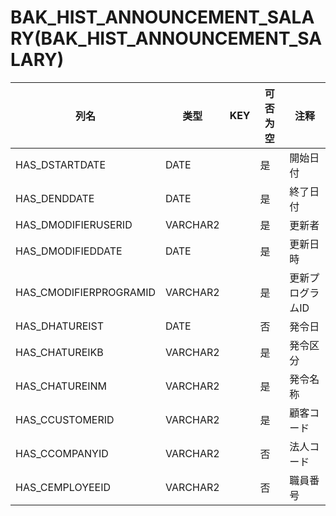 # BAK_HIST_ANNOUNCEMENT_SALARY(BAK_HIST_ANNOUNCEMENT_SALARY)
| 列名   | 类型   | KEY  | 可否为空 | 注释   |
| ---- | ---- | ---- | ---- | ---- |
|HAS_DSTARTDATE|DATE||是|開始日付|
|HAS_DENDDATE|DATE||是|終了日付|
|HAS_DMODIFIERUSERID|VARCHAR2||是|更新者|
|HAS_DMODIFIEDDATE|DATE||是|更新日時|
|HAS_CMODIFIERPROGRAMID|VARCHAR2||是|更新プログラムID|
|HAS_DHATUREIST|DATE||否|発令日|
|HAS_CHATUREIKB|VARCHAR2||是|発令区分|
|HAS_CHATUREINM|VARCHAR2||是|発令名称|
|HAS_CCUSTOMERID|VARCHAR2||是|顧客コード|
|HAS_CCOMPANYID|VARCHAR2||否|法人コード|
|HAS_CEMPLOYEEID|VARCHAR2||否|職員番号|
